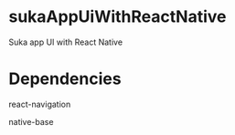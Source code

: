 # sukaAppUiWithReactNative
Suka app UI with React Native

# Dependencies
react-navigation

native-base

